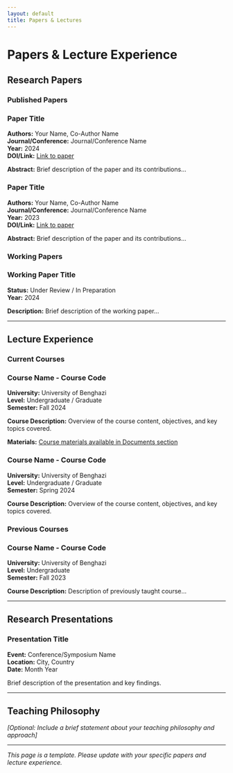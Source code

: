 ```yaml
---
layout: default
title: Papers & Lectures
---
```


# Papers & Lecture Experience

## Research Papers

### Published Papers

<div class="paper-item">
<h3>Paper Title</h3>
<div class="paper-meta">
<strong>Authors:</strong> Your Name, Co-Author Name<br>
<strong>Journal/Conference:</strong> Journal/Conference Name<br>
<strong>Year:</strong> 2024<br>
<strong>DOI/Link:</strong> <a href="#">Link to paper</a>
</div>
<p><strong>Abstract:</strong> Brief description of the paper and its contributions...</p>
</div>

<div class="paper-item">
<h3>Paper Title</h3>
<div class="paper-meta">
<strong>Authors:</strong> Your Name, Co-Author Name<br>
<strong>Journal/Conference:</strong> Journal/Conference Name<br>
<strong>Year:</strong> 2023<br>
<strong>DOI/Link:</strong> <a href="#">Link to paper</a>
</div>
<p><strong>Abstract:</strong> Brief description of the paper and its contributions...</p>
</div>

### Working Papers

<div class="paper-item">
<h3>Working Paper Title</h3>
<div class="paper-meta">
<strong>Status:</strong> Under Review / In Preparation<br>
<strong>Year:</strong> 2024
</div>
<p><strong>Description:</strong> Brief description of the working paper...</p>
</div>

---

## Lecture Experience

### Current Courses

<div class="lecture-item">
<h3>Course Name - Course Code</h3>
<div class="lecture-meta">
<strong>University:</strong> University of Benghazi<br>
<strong>Level:</strong> Undergraduate / Graduate<br>
<strong>Semester:</strong> Fall 2024
</div>
<p><strong>Course Description:</strong> Overview of the course content, objectives, and key topics covered.</p>
<p><strong>Materials:</strong> <a href="/documents/">Course materials available in Documents section</a></p>
</div>

<div class="lecture-item">
<h3>Course Name - Course Code</h3>
<div class="lecture-meta">
<strong>University:</strong> University of Benghazi<br>
<strong>Level:</strong> Undergraduate / Graduate<br>
<strong>Semester:</strong> Spring 2024
</div>
<p><strong>Course Description:</strong> Overview of the course content, objectives, and key topics covered.</p>
</div>

### Previous Courses

<div class="lecture-item">
<h3>Course Name - Course Code</h3>
<div class="lecture-meta">
<strong>University:</strong> University of Benghazi<br>
<strong>Level:</strong> Undergraduate<br>
<strong>Semester:</strong> Fall 2023
</div>
<p><strong>Course Description:</strong> Description of previously taught course...</p>
</div>

---

## Research Presentations

<div class="lecture-item">
<h3>Presentation Title</h3>
<div class="lecture-meta">
<strong>Event:</strong> Conference/Symposium Name<br>
<strong>Location:</strong> City, Country<br>
<strong>Date:</strong> Month Year
</div>
<p>Brief description of the presentation and key findings.</p>
</div>

---

## Teaching Philosophy

*[Optional: Include a brief statement about your teaching philosophy and approach]*

---

*This page is a template. Please update with your specific papers and lecture experience.*

